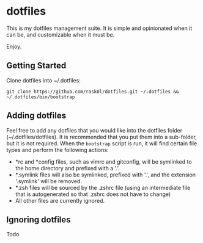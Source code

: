 dotfiles
========

This is my dotfiles management suite.  It is simple and opinionated when it can be, and customizable when it must be.  

Enjoy.


Getting Started
---------------

Clone dotfiles into ~/.dotfiles:
```
git clone https://github.com/rask0l/dotfiles.git ~/.dotfiles && ~/.dotfiles/bin/bootstrap
```

Adding dotfiles
---------------

Feel free to add any dotfiles that you would like into the dotfiles folder (~/.dotfiles/dotfiles).  It is recommended that you put them into a sub-folder, but it is not required.  When the `bootstrap` script is run, it will find certain file types and perform the following actions:

* \*rc and \*config files, such as vimrc and gitconfig, will be symlinked to the home directory and prefixed with a '.'.  
* \*.symlink files will also be symlinked, prefixed with '.', and the extension '.symlink' will be removed. 
* \*.zsh files will be sourced by the .zshrc file (using an intermediate file that is autogenerated so that .zshrc does not have to change)
* All other files are currently ignored. 

Ignoring dotfiles
-----------------

Todo
